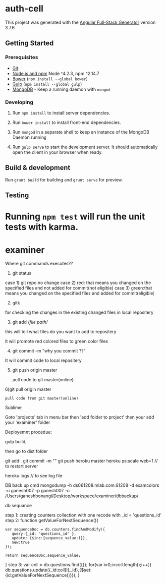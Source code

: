 
# auth-cell

This project was generated with the [Angular Full-Stack Generator](https://github.com/DaftMonk/generator-angular-fullstack) version 3.7.6.

## Getting Started

### Prerequisites

- [Git](https://git-scm.com/)
- [Node.js and npm](nodejs.org) Node ^4.2.3, npm ^2.14.7
- [Bower](bower.io) (`npm install --global bower`)
- [Gulp](http://gulpjs.com/) (`npm install --global gulp`)
- [MongoDB](https://www.mongodb.org/) - Keep a running daemon with `mongod`

### Developing

1. Run `npm install` to install server dependencies.

2. Run `bower install` to install front-end dependencies.

3. Run `mongod` in a separate shell to keep an instance of the MongoDB Daemon running

4. Run `gulp serve` to start the development server. It should automatically open the client in your browser when ready.

## Build & development

Run `grunt build` for building and `grunt serve` for preview.

## Testing

Running `npm test` will run the unit tests with karma.
=======
# examiner


Where git commands executes??


1) git status

case 1)
 git repo no change
case 2)
red: that means you changed on the specified files and not added for commit(not eligible)
case 3)
green:that means you changed on the specified files and added for commit(eligible)


2)  gitk

for checking the changes in the existing changed files in local repositery

3)   git add /*file path*/

this will tell what files do you want to add to repositery

it will promote red colored files to green color files

4) git commit -m "why you commit ??"

It will commit code to local repositery

5) git push origin master

	pull code to git master(online)

6)git pull origin master

	pull code from git master(online)

Sublime 

Goto 'projects' tab in menu bar then 'add folder to project' then your add your 'examiner' folder



Deployemnt procedue:


gulp build,

then go to dist folder

git add .
git commit -m ""
git push heroku master
 heroku ps:scale web=1  // to restart server

 heroku logs // to see log file

 DB back up cmd
 mongodump -h ds061208.mlab.com:61208 -d examcolors -u ganesh007 -p ganesh007 -o /Users/ganeshbonangi/Desktop/workspace/examiner/dbbackup/



 db sequance

step 1:
creating counters collection with one recode with _id = 'questions_id'
step 2:
 function getValueForNextSequence(){

    var sequenceDoc = db.counters.findAndModify({
       query:{_id: 'questions_id' },
       update: {$inc:{sequence_value:1}},
       new:true
    });

    return sequenceDoc.sequence_value;
 }
step 3:
var coll = db.questions.find({});
 for(var i=0;i<coll.length();i++){  
 db.questions.update({_id:coll[i]._id},{$set:{id:getValueForNextSequence()}});
 }
